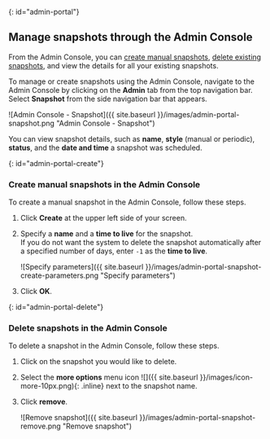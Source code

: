 {: id="admin-portal"}
## Manage snapshots through the Admin Console
From the Admin Console, you can [create manual snapshots](#admin-portal-create), [delete existing snapshots](#admin-portal-delete), and view the details for all your existing snapshots.

To manage or create snapshots using the Admin Console, navigate to the Admin Console by clicking on the **Admin** tab from the top navigation bar. Select **Snapshot** from the side navigation bar that appears.

![Admin Console - Snapshot]({{ site.baseurl }}/images/admin-portal-snapshot.png "Admin Console - Snapshot")

You can view snapshot details, such as **name**, **style** (manual or periodic), **status**, and the **date and time** a snapshot was scheduled.

{: id="admin-portal-create"}
### Create manual snapshots in the Admin Console
To create a manual snapshot in the Admin Console, follow these steps.

1. Click **Create** at the upper left side of your screen.

2. Specify a **name** and a **time to live** for the snapshot.<br>
If you do not want the system to delete the snapshot automatically after a specified number of days, enter `-1` as the **time to live**.

    ![Specify parameters]({{ site.baseurl }}/images/admin-portal-snapshot-create-parameters.png "Specify parameters")

3. Click **OK**.

{: id="admin-portal-delete"}
### Delete snapshots in the Admin Console
To delete a snapshot in the Admin Console, follow these steps.

1. Click on the snapshot you would like to delete.

2. Select the **more options** menu icon ![]({{ site.baseurl }}/images/icon-more-10px.png){: .inline} next to the snapshot name.

3. Click **remove**.

    ![Remove snapshot]({{ site.baseurl }}/images/admin-portal-snapshot-remove.png "Remove snapshot")
